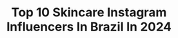 ---
title: Top 10 Skincare Instagram Influencers In Brazil In 2024
description: >-
  Find top skincare Instagram influencers in Brazil in 2024. Most popular hashtags: #cronogramacapilar #cabelosaudavel #transicaocapilar.
platform: Instagram
hits: 797
text_top: Identify the most popular Instagram accounts on inBeat.
text_bottom: Our platform has 797 Instagram influencers like this in Brazil for you to contact.
profiles:
  - username: "dessa.malaquias"
    fullname: >-
      Andressa / Cabelo ondulado
    bio: >-
      Cabelo Ondulado | Skincare | Autocuidado Contato: contato@dessamalaquias.com Indicações de produtinhos com desconto
    location: "Brazil"
    followers: 122183
    engagement: 658
    commentsToLikes: 0.028954
    id: ck9h9mp15937m0j78kqc1e9ns
    verified: false
    hashtags: "#penteados, #transicaocapilar, #onduladas2abc, #cabelosondulados"
  - username: "peledeatriz"
    fullname: >-
      will | pele de atriz
    bio: >-
      beleza • skincare • resenhas • dicas ✉️ peledeatriz@outlook.com.br 📍 maceió - al ⬇️ descontos e links
    location: "Brazil"
    followers: 33287
    engagement: 353
    commentsToLikes: 0.141078
    id: ckf5o0lwl0g8x0j23ed62sdgq
    verified: false
    hashtags: "#oceane, #skincareoceane, #vitaminac, #antioxidantes"
  - username: "mari_almeid"
    fullname: >-
      Mari Almeida
    bio: >-
      ✨ beleza, moda e lifestyle📍BH 💋 amo skincare, makes, montar looks e cantar 💌 almeida.mariana@gmail.com
    location: "Brazil"
    followers: 6528
    engagement: 332
    commentsToLikes: 0.112265
    id: ck0w3rbhxuvcl0i19bgkqg4hm
    verified: false
    hashtags: "#makeupartist, #gossipgirledit, #pinkmood, #delineadografico"
  - username: "loresouza"
    fullname: >-
      Lore Souza 🦁
    bio: >-
      ❥ Jesus | publicitária | @casajulore 🧖🏽‍♀️ te ensino a se olhar com amor 🪮 cabelo, moda, skincare e make ❝ loresouza@grupocreator.com de Salvador, BA
    location: "Brazil"
    followers: 2536414
    engagement: 315
    commentsToLikes: 0.017298
    id: ck0vz6ctb7j270i1975m2oqvk
    verified: false
    hashtags: "#meme, #vidadecacheada, #cachos, #pinterest"
  - username: "peleoriental"
    fullname: >-
      ♡ Yumi | Skincare ♡
    bio: >-
      🌸| Skincare, beleza, J-beauty e K-beauty 💌| Contato: peleoriental@gmail.com 🛒| Compre K-beauty aqui ⬇️
    location: "Brazil"
    followers: 43402
    engagement: 469
    commentsToLikes: 0.041457
    id: ckaoy2z0ifueh0i78wj6xr3su
    verified: false
    hashtags: ""
  - username: "mafalda.sampaio"
    fullname: >-
      Mafalda Melo e Sampaio
    bio: >-
      Skincare lover | Makeup enthusiast | Fashion…sometimes Mom to Madalena, Francisco and 🐶🐶 Founder @empatia.atelier info@amariavaidosa.com
    location: "Brazil"
    followers: 581230
    engagement: 261
    commentsToLikes: 0.005813
    id: ck15tf01bhr6o0i192lfcbxio
    verified: true
    hashtags: "#olharpanoramico, #lorealparismakeup, #lipikar, #sintomegood"
  - username: "spadaytododia"
    fullname: >-
      Carolina Siqueira | Dicas
    bio: >-
      Te ajudo a se cuidar 🌟 • skincare •cabelo •make 📍Rio de Janeiro - RJ
    location: "Brazil"
    followers: 11993
    engagement: 244
    commentsToLikes: 0.212000
    id: ck9wdo7fbghon0j78hk111kp4
    verified: false
    hashtags: "#dicadepele, #produtosdecabelo, #rotinadeskincare, #peleoleosa"
  - username: "bruhuli"
    fullname: >-
      Bruna Huli
    bio: >-
      @bhu.shop all things beauty, fashion, hair and skincare sp, brasil 💌 bruna@agenciacazu.com.br
    location: "Brazil"
    followers: 88403
    engagement: 237
    commentsToLikes: 0.022821
    id: ck14l67att25l0i1983l1ki78
    verified: false
    hashtags: "#bleachedbrows, #publidahuli, #modadobem, #brechoonline"
  - username: "estefaniarubino"
    fullname: >-
      Estefania Rubino
    bio: >-
      Unhas | Skincare | Maquiagem | Resenhas ❤️ 📍 São Paulo - SP Informações 🔻
    location: "Brazil"
    followers: 51410
    engagement: 221
    commentsToLikes: 0.236804
    id: ck5qaeot0g0640i11gi5kxv22
    verified: false
    hashtags: "#glitter, #glitternails, #bluenails, #novotoques2"
  - username: "solsibenavides"
    fullname: >-
      Sol✨
    bio: >-
      Blessed Grateful Looks / skincare / lifestyle solbenavidesd@gmail.com
    location: "Brazil"
    followers: 23414
    engagement: 201
    commentsToLikes: 0.036204
    id: clnbn6q3z3ykm0j08pdqyjhaa
    verified: false
    hashtags: "#ootd, #cmoranstyle, #cmoran, #cmoranshoes"
---